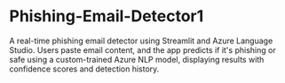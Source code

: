 # Phishing-Email-Detector1
  A real-time phishing email detector using Streamlit and Azure Language Studio. Users paste email content, and the app predicts if it's phishing or safe using a custom-trained Azure NLP model, displaying results with confidence scores and detection history.
